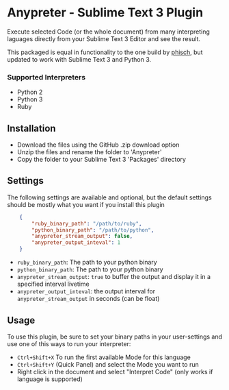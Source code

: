# Anypreter - Sublime Text 3 Plugin

Execute selected Code (or the whole document) from many interpreting laguages directly from your Sublime Text 3 Editor and see the result.

This packaged is equal in functionality to the one build by [phisch](https://github.com/phisch/Anypreter), but updated to work with Sublime Text 3 and Python 3.

### Supported Interpreters

* Python 2
* Python 3
* Ruby

## Installation

* Download the files using the GitHub .zip download option
* Unzip the files and rename the folder to 'Anypreter'
* Copy the folder to your Sublime Text 3 'Packages' directory

## Settings

The following settings are available and optional, but the default settings should be mostly what you want if you install this plugin

```json
	{
		"ruby_binary_path": "/path/to/ruby",
		"python_binary_path": "/path/to/python",
		"anypreter_stream_output": false,
		"anypreter_output_inteval": 1
	}
```

* `ruby_binary_path`: The path to your python binary
* `python_binary_path`: The path to your python binary
* `anypreter_stream_output`: `true` to buffer the output and display it in a specified interval livetime
* `anypreter_output_inteval`: the output interval for `anypreter_stream_output` in seconds (can be float)

## Usage

To use this plugin, be sure to set your binary paths in your user-settings and use one of this ways to run your interpreter:

* `Ctrl+Shift+X` To run the first available Mode for this language
* `Ctrl+Shift+Y` (Quick Panel) and select the Mode you want to run
* Right click in the document and select "Interpret Code" (only works if language is supported)